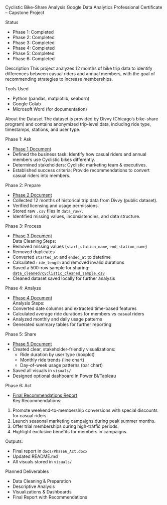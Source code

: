 Cyclistic Bike-Share Analysis
Google Data Analytics Professional Certificate – Capstone Project

Status
- Phase 1: Completed
- Phase 2: Completed
- Phase 3: Completed
- Phase 4: Completed
- Phase 5: Completed
- Phase 6: Completed 

Description
This project analyzes 12 months of bike trip data to identify differences between casual riders and annual members, with the goal of recommending strategies to increase memberships.

Tools Used
- Python (pandas, matplotlib, seaborn)
- Google Colab
- Microsoft Word (for documentation)

About the Dataset
The dataset is provided by Divvy (Chicago’s bike-share program) and contains anonymized trip-level data, including ride type, timestamps, stations, and user type.

Phase 1: Ask
- [Phase 1 Document](docs/Phase1_ASK.docx)
- Defined the business task: Identify how casual riders and annual members use Cyclistic bikes differently.
- Determined stakeholders: Cyclistic marketing team & executives.
- Established success criteria: Provide recommendations to convert casual riders into members.

Phase 2: Prepare
- [Phase 2 Document](docs/Phase2_PREPARE.docx)
- Collected 12 months of historical trip data from Divvy (public dataset).
- Verified licensing and usage permissions.
- Stored raw `.csv` files in `data_raw/`.
- Identified missing values, inconsistencies, and data structure.

Phase 3: Process
- [Phase 3 Document](docs/Phase3_PROCESS.docx)  
Data Cleaning Steps:
- Removed missing values (`start_station_name`, `end_station_name`)
- Removed duplicates
- Converted `started_at` and `ended_at` to datetime
- Calculated `ride_length` and removed invalid durations
- Saved a 500-row sample for sharing: [`data_cleaned/cyclistic_cleaned_sample.csv`](data_cleaned/cyclistic_cleaned_sample.csv)
- Cleaned dataset saved locally for further analysis

Phase 4: Analyze
- [Phase 4 Document](docs/phase4_ANALYZE.docx)  
Analysis Steps:
- Converted date columns and extracted time-based features
- Calculated average ride durations for members vs casual riders
- Analyzed monthly and daily usage patterns
- Generated summary tables for further reporting

Phase 5: Share
- [Phase 5 Document](docs/Phase5_SHARE.docx)
- Created clear, stakeholder-friendly visualizations:
  - Ride duration by user type (boxplot)
  - Monthly ride trends (line chart)
  - Day-of-week usage patterns (bar chart)
- Saved all visuals in `visuals/`
- Designed optional dashboard in Power BI/Tableau

Phase 6: Act
- [Final Recommendations Report](docs/Phase6_ACT.docx)  
Key Recommendations:
1. Promote weekend-to-membership conversions with special discounts for casual riders.
2. Launch seasonal marketing campaigns during peak summer months.
3. Offer trial memberships during high-traffic periods.
4. Highlight exclusive benefits for members in campaigns.

Outputs:
- Final report in `docs/Phase6_Act.docx`
- Updated README.md
- All visuals stored in `visuals/`

 Planned Deliverables
- Data Cleaning & Preparation 
- Descriptive Analysis 
- Visualizations & Dashboards 
- Final Report with Recommendations 

